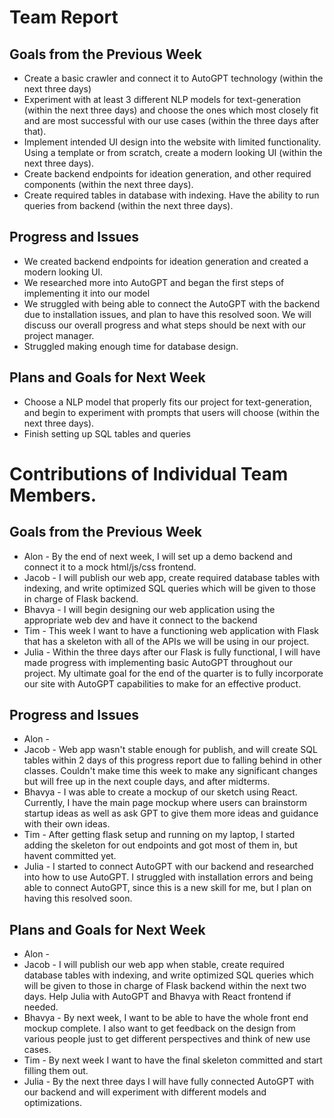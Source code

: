 # Team Report
## Goals from the Previous Week
* Create a basic crawler and connect it to AutoGPT technology (within the next three days)
* Experiment with at least 3 different NLP models for text-generation (within the next three days) and choose the ones which most closely fit and are most successful with our use cases (within the three days after that). 
* Implement intended UI design into the website with limited functionality. Using a template or from scratch, create a modern looking UI (within the next three days). 
* Create backend endpoints for ideation generation, and other required components (within the next three days). 
* Create required tables in database with indexing. Have the ability to run queries from backend (within the next three days). 

## Progress and Issues
* We created backend endpoints for ideation generation and created a modern looking UI.
* We researched more into AutoGPT and began the first steps of implementing it into our model
* We struggled with being able to connect the AutoGPT with the backend due to installation issues, and plan to have this resolved soon. We will discuss our overall progress and what steps should be next with our project manager.
* Struggled making enough time for database design.

## Plans and Goals for Next Week
* Choose a NLP model that properly fits our project for text-generation, and begin to experiment with prompts that users will choose (within the next three days).
* Finish setting up SQL tables and queries





# Contributions of Individual Team Members.
## Goals from the Previous Week
* Alon - By the end of next week, I will set up a demo backend and connect it to a mock html/js/css frontend.
* Jacob - I will publish our web app, create required database tables with indexing, and write optimized SQL queries which will be given to those in charge of Flask backend.
* Bhavya - I will begin designing our web application using the appropriate web dev and have it connect to the backend 
* Tim - This week I want to have a functioning web application with Flask that has a skeleton with all of the APIs we will be using in our project.
* Julia - Within the three days after our Flask is fully functional, I will have made progress with implementing basic AutoGPT throughout our project. My ultimate goal for the end of the quarter is to fully incorporate our site with AutoGPT capabilities to make for an effective product.

## Progress and Issues
* Alon - 
* Jacob - Web app wasn't stable enough for publish, and will create SQL tables within 2 days of this progress report due to falling behind in other classes. Couldn't make time this week to make any significant changes but will free up in the next couple days, and after midterms.
* Bhavya - I was able to create a mockup of our sketch using React. Currently, I have the main page mockup where users can brainstorm startup ideas as well as ask GPT to give them more ideas and guidance with their own ideas.
* Tim -  After getting flask setup and running on my laptop, I started adding the skeleton for out endpoints and got most of them in, but havent committed yet.
* Julia - I started to connect AutoGPT with our backend and researched into how to use AutoGPT. I struggled with installation errors and being able to connect AutoGPT, since this is a new skill for me, but I plan on having this resolved soon.


## Plans and Goals for Next Week
* Alon - 
* Jacob - I will publish our web app when stable, create required database tables with indexing, and write optimized SQL queries which will be given to those in charge of Flask backend within the next two days. Help Julia with AutoGPT and Bhavya with React frontend if needed.
* Bhavya - By next week, I want to be able to have the whole front end mockup complete. I also want to get feedback on the design from various people just to get different perspectives and think of new use cases.
* Tim -  By next week I want to have the final skeleton committed and start filling them out.
* Julia - By the next three days I will have fully connected AutoGPT with our backend and will experiment with different models and optimizations.

